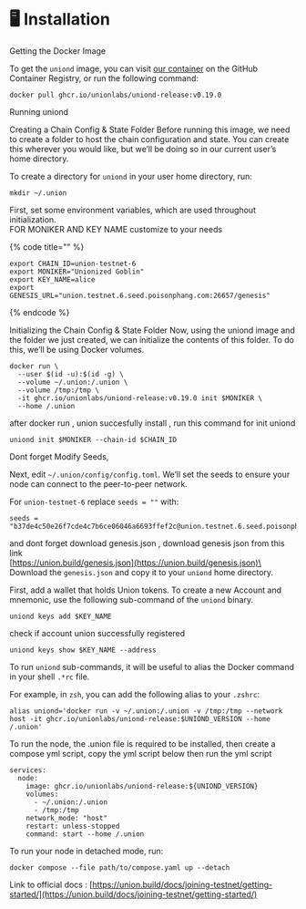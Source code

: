 # 🖥️ Installation

Getting the Docker Image

To get the `uniond` image, you can visit [our container](https://github.com/orgs/unionlabs/packages/container/package/uniond-release) on the GitHub Container Registry, or run the following command:

```
docker pull ghcr.io/unionlabs/uniond-release:v0.19.0
```

Running uniond

Creating a Chain Config & State Folder Before running this image, we need to create a folder to host the chain configuration and state. You can create this wherever you would like, but we’ll be doing so in our current user’s home directory.

To create a directory for `uniond` in your user home directory, run:

```
mkdir ~/.union
```

First, set some environment variables, which are used throughout initialization.\
FOR MONIKER AND KEY NAME customize to your needs

{% code title="" %}
```
export CHAIN_ID=union-testnet-6
export MONIKER="Unionized Goblin"
export KEY_NAME=alice
export GENESIS_URL="union.testnet.6.seed.poisonphang.com:26657/genesis"
```
{% endcode %}

Initializing the Chain Config & State Folder Now, using the uniond image and the folder we just created, we can initialize the contents of this folder. To do this, we’ll be using Docker volumes.

```
docker run \
  --user $(id -u):$(id -g) \
  --volume ~/.union:/.union \
  --volume /tmp:/tmp \
  -it ghcr.io/unionlabs/uniond-release:v0.19.0 init $MONIKER \
  --home /.union
```

after docker run , union succesfully install , run this command for init uniond

```
uniond init $MONIKER --chain-id $CHAIN_ID
```

Dont forget Modify Seeds,

Next, edit `~/.union/config/config.toml`. We’ll set the seeds to ensure your node can connect to the peer-to-peer network.

For `union-testnet-6` replace `seeds = ""` with:

```
seeds = "b37de4c50e26f7cde4c7b6ce06046a6693ffef2c@union.testnet.6.seed.poisonphang.com:26656"
```

and dont forget download genesis.json , download genesis json from this link\
[https://union.build/genesis.json](https://union.build/genesis.json)\
Download the `genesis.json` and copy it to your `uniond` home directory.

First, add a wallet that holds Union tokens. To create a new Account and mnemonic, use the following sub-command of the `uniond` binary.

```
uniond keys add $KEY_NAME
```

check if account union successfully registered

```
uniond keys show $KEY_NAME --address
```

To run `uniond` sub-commands, it will be useful to alias the Docker command in your shell `.*rc` file.

For example, in `zsh`, you can add the following alias to your `.zshrc`:

```
alias uniond='docker run -v ~/.union:/.union -v /tmp:/tmp --network host -it ghcr.io/unionlabs/uniond-release:$UNIOND_VERSION --home /.union'
```

To run the node, the .union file is required to be installed, then create a compose yml script, copy the yml script below then run the yml script

```
services:
  node:
    image: ghcr.io/unionlabs/uniond-release:${UNIOND_VERSION}
    volumes:
      - ~/.union:/.union
      - /tmp:/tmp
    network_mode: "host"
    restart: unless-stopped
    command: start --home /.union
```

To run your node in detached mode, run:

```
docker compose --file path/to/compose.yaml up --detach
```

Link to official docs : [https://union.build/docs/joining-testnet/getting-started/](https://union.build/docs/joining-testnet/getting-started/)

